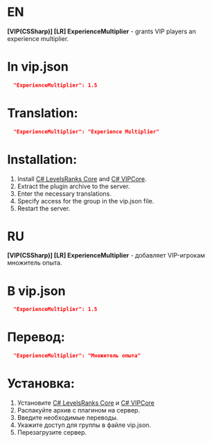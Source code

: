 # EN
**[VIP(CSSharp)] [LR] ExperienceMultiplier** - grants VIP players an experience multiplier.

# In vip.json
```json
  "ExperienceMultiplier": 1.5
```

# Translation:
```json
  "ExperienceMultiplier": "Experience Multiplier"
```

# Installation:
1. Install [C# LevelsRanks Core](https://github.com/ABKAM2023/CS2-LevelsRanks-Core) and [C# VIPCore](https://github.com/partiusfabaa/cs2-VIPCore).
2. Extract the plugin archive to the server.
3. Enter the necessary translations.
4. Specify access for the group in the vip.json file.
5. Restart the server.

# RU
**[VIP(CSSharp)] [LR] ExperienceMultiplier** - добавляет VIP-игрокам множитель опыта.

# В vip.json
```json
  "ExperienceMultiplier": 1.5
```

# Перевод:
```json
  "ExperienceMultiplier": "Множитель опыта"
```

# Установка:
1. Установите [C# LevelsRanks Core](https://github.com/ABKAM2023/CS2-LevelsRanks-Core) и [C# VIPCore](https://github.com/partiusfabaa/cs2-VIPCore)
1. Распакуйте архив с плагином на сервер.
2. Введите необходимые переводы.
3. Укажите доступ для группы в файле vip.json.
4. Перезагрузите сервер.
